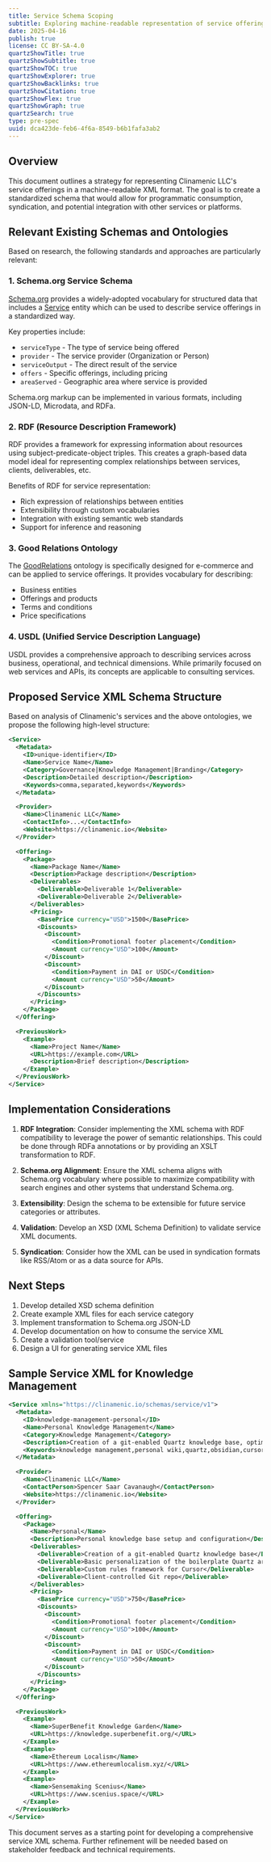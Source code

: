 ```yaml
---
title: Service Schema Scoping
subtitle: Exploring machine-readable representation of service offerings
date: 2025-04-16
publish: true
license: CC BY-SA-4.0
quartzShowTitle: true
quartzShowSubtitle: true
quartzShowTOC: true
quartzShowExplorer: true
quartzShowBacklinks: true
quartzShowCitation: true
quartzShowFlex: true
quartzShowGraph: true
quartzSearch: true
type: pre-spec
uuid: dca423de-feb6-4f6a-8549-b6b1fafa3ab2
---
```


## Overview

This document outlines a strategy for representing Clinamenic LLC's service offerings in a machine-readable XML format. The goal is to create a standardized schema that would allow for programmatic consumption, syndication, and potential integration with other services or platforms.

## Relevant Existing Schemas and Ontologies

Based on research, the following standards and approaches are particularly relevant:

### 1. Schema.org Service Schema

[Schema.org](https://schema.org) provides a widely-adopted vocabulary for structured data that includes a [Service](https://schema.org/Service) entity which can be used to describe service offerings in a standardized way.

Key properties include:

- `serviceType` - The type of service being offered
- `provider` - The service provider (Organization or Person)
- `serviceOutput` - The direct result of the service
- `offers` - Specific offerings, including pricing
- `areaServed` - Geographic area where service is provided

Schema.org markup can be implemented in various formats, including JSON-LD, Microdata, and RDFa.

### 2. RDF (Resource Description Framework)

RDF provides a framework for expressing information about resources using subject-predicate-object triples. This creates a graph-based data model ideal for representing complex relationships between services, clients, deliverables, etc.

Benefits of RDF for service representation:

- Rich expression of relationships between entities
- Extensibility through custom vocabularies
- Integration with existing semantic web standards
- Support for inference and reasoning

### 3. Good Relations Ontology

The [GoodRelations](http://www.heppnetz.de/projects/goodrelations/) ontology is specifically designed for e-commerce and can be applied to service offerings. It provides vocabulary for describing:

- Business entities
- Offerings and products
- Terms and conditions
- Price specifications

### 4. USDL (Unified Service Description Language)

USDL provides a comprehensive approach to describing services across business, operational, and technical dimensions. While primarily focused on web services and APIs, its concepts are applicable to consulting services.

## Proposed Service XML Schema Structure

Based on analysis of Clinamenic's services and the above ontologies, we propose the following high-level structure:

```xml
<Service>
  <Metadata>
    <ID>unique-identifier</ID>
    <Name>Service Name</Name>
    <Category>Governance|Knowledge Management|Branding</Category>
    <Description>Detailed description</Description>
    <Keywords>comma,separated,keywords</Keywords>
  </Metadata>

  <Provider>
    <Name>Clinamenic LLC</Name>
    <ContactInfo>...</ContactInfo>
    <Website>https://clinamenic.io</Website>
  </Provider>

  <Offering>
    <Package>
      <Name>Package Name</Name>
      <Description>Package description</Description>
      <Deliverables>
        <Deliverable>Deliverable 1</Deliverable>
        <Deliverable>Deliverable 2</Deliverable>
      </Deliverables>
      <Pricing>
        <BasePrice currency="USD">1500</BasePrice>
        <Discounts>
          <Discount>
            <Condition>Promotional footer placement</Condition>
            <Amount currency="USD">100</Amount>
          </Discount>
          <Discount>
            <Condition>Payment in DAI or USDC</Condition>
            <Amount currency="USD">50</Amount>
          </Discount>
        </Discounts>
      </Pricing>
    </Package>
  </Offering>

  <PreviousWork>
    <Example>
      <Name>Project Name</Name>
      <URL>https://example.com</URL>
      <Description>Brief description</Description>
    </Example>
  </PreviousWork>
</Service>
```

## Implementation Considerations

1. **RDF Integration**: Consider implementing the XML schema with RDF compatibility to leverage the power of semantic relationships. This could be done through RDFa annotations or by providing an XSLT transformation to RDF.

2. **Schema.org Alignment**: Ensure the XML schema aligns with Schema.org vocabulary where possible to maximize compatibility with search engines and other systems that understand Schema.org.

3. **Extensibility**: Design the schema to be extensible for future service categories or attributes.

4. **Validation**: Develop an XSD (XML Schema Definition) to validate service XML documents.

5. **Syndication**: Consider how the XML can be used in syndication formats like RSS/Atom or as a data source for APIs.

## Next Steps

1. Develop detailed XSD schema definition
2. Create example XML files for each service category
3. Implement transformation to Schema.org JSON-LD
4. Develop documentation on how to consume the service XML
5. Create a validation tool/service
6. Design a UI for generating service XML files

## Sample Service XML for Knowledge Management

```xml
<Service xmlns="https://clinamenic.io/schemas/service/v1">
  <Metadata>
    <ID>knowledge-management-personal</ID>
    <Name>Personal Knowledge Management</Name>
    <Category>Knowledge Management</Category>
    <Description>Creation of a git-enabled Quartz knowledge base, optimized dually for Obsidian and Cursor.</Description>
    <Keywords>knowledge management,personal wiki,quartz,obsidian,cursor</Keywords>
  </Metadata>

  <Provider>
    <Name>Clinamenic LLC</Name>
    <ContactPerson>Spencer Saar Cavanaugh</ContactPerson>
    <Website>https://clinamenic.io</Website>
  </Provider>

  <Offering>
    <Package>
      <Name>Personal</Name>
      <Description>Personal knowledge base setup and configuration</Description>
      <Deliverables>
        <Deliverable>Creation of a git-enabled Quartz knowledge base</Deliverable>
        <Deliverable>Basic personalization of the boilerplate Quartz architecture</Deliverable>
        <Deliverable>Custom rules framework for Cursor</Deliverable>
        <Deliverable>Client-controlled Git repo</Deliverable>
      </Deliverables>
      <Pricing>
        <BasePrice currency="USD">750</BasePrice>
        <Discounts>
          <Discount>
            <Condition>Promotional footer placement</Condition>
            <Amount currency="USD">100</Amount>
          </Discount>
          <Discount>
            <Condition>Payment in DAI or USDC</Condition>
            <Amount currency="USD">50</Amount>
          </Discount>
        </Discounts>
      </Pricing>
    </Package>
  </Offering>

  <PreviousWork>
    <Example>
      <Name>SuperBenefit Knowledge Garden</Name>
      <URL>https://knowledge.superbenefit.org/</URL>
    </Example>
    <Example>
      <Name>Ethereum Localism</Name>
      <URL>https://www.ethereumlocalism.xyz/</URL>
    </Example>
    <Example>
      <Name>Sensemaking Scenius</Name>
      <URL>https://www.scenius.space/</URL>
    </Example>
  </PreviousWork>
</Service>
```

This document serves as a starting point for developing a comprehensive service XML schema. Further refinement will be needed based on stakeholder feedback and technical requirements.
